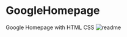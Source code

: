 # GoogleHomepage
 Google Homepage with HTML CSS
![readme](https://user-images.githubusercontent.com/50721899/229642590-85b4a98d-f0fd-49d6-882b-5308c2328594.png)
